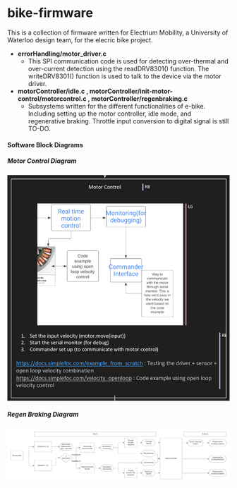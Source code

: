 # bike-firmware

This is a collection of firmware written for Electrium Mobility, a University of Waterloo design team, for the elecric bike project.

- **errorHandling/motor_driver.c**
  - This SPI communication code is used for detecting over-thermal and over-current detection using the readDRV8301() function. The writeDRV8301() function is used to talk to the device via the motor driver.
- **motorController/idle.c , motorController/init-motor-control/motorcontrol.c , motorController/regenbraking.c**
  - Subsystems written for the different functionalities of e-bike. Including setting up the motor controller, idle mode, and regenerative braking. Throttle input conversion to digital signal is still TO-DO.

#### Software Block Diagrams

##### Motor Control Diagram
![alt text](motorcontrol-diagram.png)

<!--##### Battery Saving Mode Diagram!-->
<!--![alt text](ecomode-diagram.png)!-->

##### Regen Braking Diagram
![alt text](regenbraking-diagram.png)

